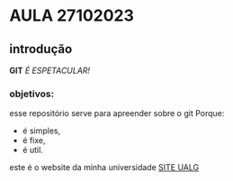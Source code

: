 # AULA 27102023

## introdução
**GIT** _É_ *ESPETACULAR!*

### objetivos:

esse repositório serve para apreender sobre o git
Porque:
 - é simples,
 - é fixe,
 - é util.

este é o website da minha universidade [SITE UALG](https://www.ualg.pt)
